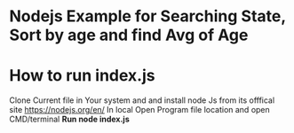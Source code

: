 # Nodejs Example for Searching State, Sort by age and find Avg of Age
# How to run index.js
Clone Current file in Your system and and install node Js from its offfical site https://nodejs.org/en/
In local Open Program file location and open CMD/terminal 
**Run node index.js**
